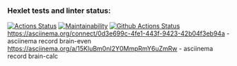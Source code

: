 ### Hexlet tests and linter status:
[![Actions Status](https://github.com/irvasikov/php-project-lvl1/workflows/hexlet-check/badge.svg)](https://github.com/irvasikov/php-project-lvl1/actions)
[![Maintainability](https://api.codeclimate.com/v1/badges/a99a88d28ad37a79dbf6/maintainability)](https://codeclimate.com/github/codeclimate/codeclimate/maintainability)
[![Github Actions Status](https://github.com/irvasikov/php-project-lvl1/workflows/PHP%20CI/badge.svg)](https://github.com/irvasikov/php-project-lvl1/actions)
https://asciinema.org/connect/0d3e699c-4fe1-443f-9423-42b04f3eb94a - asciinema record brain-even
https://asciinema.org/a/15KluBm0nI2Y0MmpRmY6uZmRw - asciinema record brain-calc